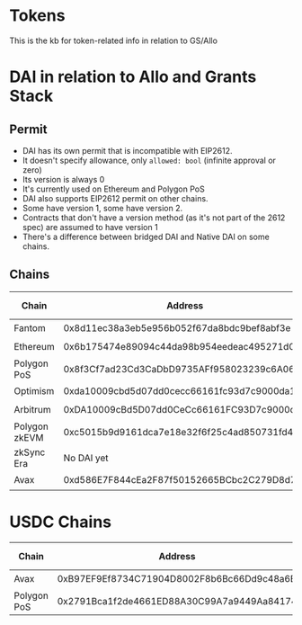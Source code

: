 # Tokens

This is the kb for token-related info in relation to GS/Allo

# DAI in relation to Allo and Grants Stack

## Permit

- DAI has its own permit that is incompatible with EIP2612.
- It doesn't specify allowance, only `allowed: bool` (infinite approval or zero)
- Its version is always 0
- It's currently used on Ethereum and Polygon PoS
- DAI also supports EIP2612 permit on other chains.
- Some have version 1, some have version 2.
- Contracts that don't have a version method (as it's not part of the 2612 spec) are assumed to have version 1
- There's a difference between bridged DAI and Native DAI on some chains.

## Chains

| Chain         | Address                                    | DAI Permit | EIP2612 Permit | Version | transferWithPermit |
|---------------|--------------------------------------------|------------|----------------|---------|--------------------|
| Fantom        | 0x8d11ec38a3eb5e956b052f67da8bdc9bef8abf3e | ⛔️         | ✅              | 1       | ✅                  |
| Ethereum      | 0x6b175474e89094c44da98b954eedeac495271d0f | ✅          | ⛔️             | 1       | ⛔️                 |
| Polygon PoS   | 0x8f3Cf7ad23Cd3CaDbD9735AFf958023239c6A063 | ✅          | ⛔️             | 1       | ⛔️                 |
| Optimism      | 0xda10009cbd5d07dd0cecc66161fc93d7c9000da1 | ⛔️         | ✅              | 2       | ⛔️                 |
| Arbitrum      | 0xDA10009cBd5D07dd0CeCc66161FC93D7c9000da1 | ⛔️         | ✅              | 2       | ⛔️                 |
| Polygon zkEVM | 0xc5015b9d9161dca7e18e32f6f25c4ad850731fd4 | ⛔️         | ✅              | 1       | ⛔️                 |
| zkSync Era    | No DAI yet                                 |            |                |         |                    |
| Avax          | 0xd586E7F844cEa2F87f50152665BCbc2C279D8d70 | ⛔️         | ⛔              | ⛔       | ⛔️                 |

# USDC Chains

| Chain       | Address                                    | DAI Permit | EIP2612 Permit | Version | transferWithPermit |
|-------------|--------------------------------------------|------------|----------------|---------|--------------------|
| Avax        | 0xB97EF9Ef8734C71904D8002F8b6Bc66Dd9c48a6E | ⛔️         | ✅              | 2       | ⛔️                 |
| Polygon PoS | 0x2791Bca1f2de4661ED88A30C99A7a9449Aa84174 | ⛔️         | ✅              | 1       | ⛔️                 |
